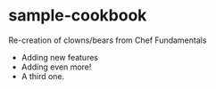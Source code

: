 # sample-cookbook

Re-creation of clowns/bears from Chef Fundamentals
- Adding new features
- Adding even more!
- A third one.